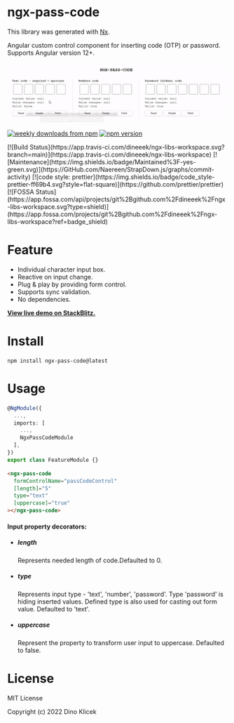 # ngx-pass-code

This library was generated with [Nx](https://nx.dev).

Angular custom control component for inserting code (OTP) or password. Supports
Angular version 12+.

![Numeric range form field](https://github.com/dineeek/ngx-libs-workspace/blob/ngx-pass-code/libs/ngx-pass-code/ngx_pass_code_example.gif)

<p align="start">
    <a href="https://www.npmjs.com/package/ngx-pass-code"><img alt="weekly downloads from npm" src="https://img.shields.io/npm/dw/ngx-numeric-range-form-field.svg?style=flat-square"></a>
    <a href="https://www.npmjs.com/package/ngx-pass-code"><img alt="npm version" src="https://img.shields.io/npm/v/ngx-pass-code.svg?style=flat-square"></a>
    
</p>
[![Build Status](https://app.travis-ci.com/dineeek/ngx-libs-workspace.svg?branch=main)](https://app.travis-ci.com/dineeek/ngx-libs-workspace)
[![Maintenance](https://img.shields.io/badge/Maintained%3F-yes-green.svg)](https://GitHub.com/Naereen/StrapDown.js/graphs/commit-activity)
[![code style: prettier](https://img.shields.io/badge/code_style-prettier-ff69b4.svg?style=flat-square)](https://github.com/prettier/prettier)
[![FOSSA Status](https://app.fossa.com/api/projects/git%2Bgithub.com%2Fdineeek%2Fngx-libs-workspace.svg?type=shield)](https://app.fossa.com/projects/git%2Bgithub.com%2Fdineeek%2Fngx-libs-workspace?ref=badge_shield)

# Feature

- Individual character input box.
- Reactive on input change.
- Plug & play by providing form control.
- Supports sync validation.
- No dependencies.

**[View live demo on StackBlitz.](https://ngx-pass-code.stackblitz.io)**

# Install

```shell
npm install ngx-pass-code@latest
```

# Usage

```typescript
@NgModule({
  ...,
  imports: [
    ...,
    NgxPassCodeModule
  ],
})
export class FeatureModule {}
```

```html
<ngx-pass-code
  formControlName="passCodeControl"
  [length]="5"
  type="text"
  [uppercase]="true"
></ngx-pass-code>
```

#### Input property decorators:

- ##### length

  Represents needed length of code.Defaulted to 0.

- ##### type

  Represents input type - 'text', 'number', 'password'. Type 'password' is
  hiding inserted values. Defined type is also used for casting out form value.
  Defaulted to 'text'.

- ##### uppercase
  Represent the property to transform user input to uppercase. Defaulted to
  false.

# License

MIT License

Copyright (c) 2022 Dino Klicek
